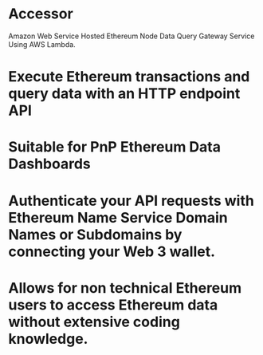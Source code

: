 # Accessor
Amazon Web Service Hosted Ethereum Node Data Query Gateway Service Using AWS Lambda.

# Execute Ethereum transactions and query data with an HTTP endpoint API
# Suitable for PnP Ethereum Data Dashboards 
# Authenticate your API requests with Ethereum Name Service Domain Names or Subdomains by connecting your Web 3 wallet.
# Allows for non technical Ethereum users to access Ethereum data without extensive coding knowledge.
